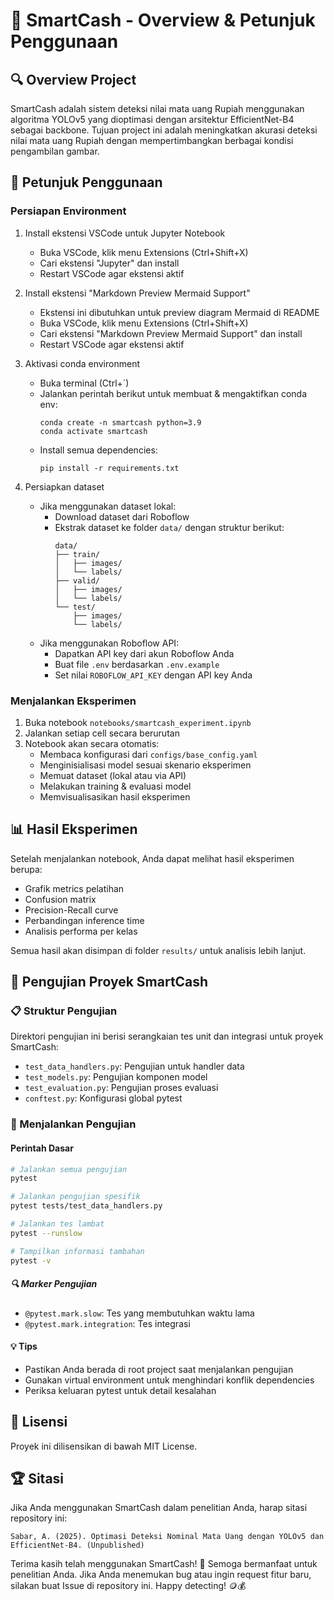 # 📑 SmartCash - Overview & Petunjuk Penggunaan

## 🔍 Overview Project
SmartCash adalah sistem deteksi nilai mata uang Rupiah menggunakan algoritma YOLOv5 yang dioptimasi dengan arsitektur EfficientNet-B4 sebagai backbone. Tujuan project ini adalah meningkatkan akurasi deteksi nilai mata uang Rupiah dengan mempertimbangkan berbagai kondisi pengambilan gambar.

## 🚀 Petunjuk Penggunaan

### Persiapan Environment
1. Install ekstensi VSCode untuk Jupyter Notebook
   - Buka VSCode, klik menu Extensions (Ctrl+Shift+X)
   - Cari ekstensi "Jupyter" dan install
   - Restart VSCode agar ekstensi aktif

2. Install ekstensi "Markdown Preview Mermaid Support"
   - Ekstensi ini dibutuhkan untuk preview diagram Mermaid di README
   - Buka VSCode, klik menu Extensions (Ctrl+Shift+X)
   - Cari ekstensi "Markdown Preview Mermaid Support" dan install
   - Restart VSCode agar ekstensi aktif

2. Aktivasi conda environment
   - Buka terminal (Ctrl+`)
   - Jalankan perintah berikut untuk membuat & mengaktifkan conda env:
     ```
     conda create -n smartcash python=3.9
     conda activate smartcash
     ```
   - Install semua dependencies:
     ```
     pip install -r requirements.txt
     ```

3. Persiapkan dataset
   - Jika menggunakan dataset lokal:
     - Download dataset dari Roboflow
     - Ekstrak dataset ke folder `data/` dengan struktur berikut:
       ```
       data/
       ├── train/
       │   ├── images/
       │   └── labels/
       ├── valid/
       │   ├── images/
       │   └── labels/
       └── test/
           ├── images/
           └── labels/
       ```
   - Jika menggunakan Roboflow API:
     - Dapatkan API key dari akun Roboflow Anda
     - Buat file `.env` berdasarkan `.env.example`
     - Set nilai `ROBOFLOW_API_KEY` dengan API key Anda

### Menjalankan Eksperimen
1. Buka notebook `notebooks/smartcash_experiment.ipynb`
2. Jalankan setiap cell secara berurutan
3. Notebook akan secara otomatis:
   - Membaca konfigurasi dari `configs/base_config.yaml`
   - Menginisialisasi model sesuai skenario eksperimen
   - Memuat dataset (lokal atau via API)
   - Melakukan training & evaluasi model
   - Memvisualisasikan hasil eksperimen

## 📊 Hasil Eksperimen
Setelah menjalankan notebook, Anda dapat melihat hasil eksperimen berupa:
- Grafik metrics pelatihan
- Confusion matrix
- Precision-Recall curve
- Perbandingan inference time
- Analisis performa per kelas

Semua hasil akan disimpan di folder `results/` untuk analisis lebih lanjut.

## 🧪 Pengujian Proyek SmartCash

### 📋 Struktur Pengujian

Direktori pengujian ini berisi serangkaian tes unit dan integrasi untuk proyek SmartCash:

- `test_data_handlers.py`: Pengujian untuk handler data
- `test_models.py`: Pengujian komponen model
- `test_evaluation.py`: Pengujian proses evaluasi
- `conftest.py`: Konfigurasi global pytest

### 🚀 Menjalankan Pengujian

#### Perintah Dasar
```bash
# Jalankan semua pengujian
pytest

# Jalankan pengujian spesifik
pytest tests/test_data_handlers.py

# Jalankan tes lambat
pytest --runslow

# Tampilkan informasi tambahan
pytest -v
```

##### 🔍 Marker Pengujian

- `@pytest.mark.slow`: Tes yang membutuhkan waktu lama
- `@pytest.mark.integration`: Tes integrasi

#### 💡 Tips
- Pastikan Anda berada di root project saat menjalankan pengujian
- Gunakan virtual environment untuk menghindari konflik dependencies
- Periksa keluaran pytest untuk detail kesalahan


## 📜 Lisensi
Proyek ini dilisensikan di bawah MIT License.

## 🏆 Sitasi
Jika Anda menggunakan SmartCash dalam penelitian Anda, harap sitasi repository ini:

```
Sabar, A. (2025). Optimasi Deteksi Nominal Mata Uang dengan YOLOv5 dan EfficientNet-B4. (Unpublished)
```

Terima kasih telah menggunakan SmartCash! 🙏 Semoga bermanfaat untuk penelitian Anda. Jika Anda menemukan bug atau ingin request fitur baru, silakan buat Issue di repository ini. Happy detecting! 🪙💰